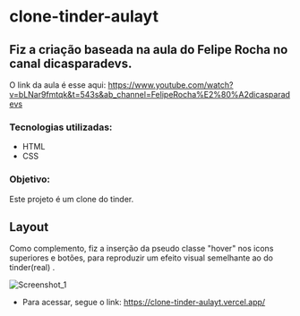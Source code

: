 # clone-tinder-aulayt
## Fiz a criação baseada na aula do Felipe Rocha no canal dicasparadevs.
O link da aula é esse aqui:  https://www.youtube.com/watch?v=bLNar9fmtqk&t=543s&ab_channel=FelipeRocha%E2%80%A2dicasparadevs

### Tecnologias utilizadas:
- HTML
- CSS

### Objetivo:
Este projeto é um clone do tinder.


## Layout

Como complemento, fiz a inserção da pseudo classe "hover" nos icons superiores e botões, para reproduzir um efeito visual semelhante ao do tinder(real) .

![Screenshot_1](https://user-images.githubusercontent.com/74931965/173823068-da8005df-c2ce-46d3-a536-133f957d990e.png)

- Para acessar, segue o link: https://clone-tinder-aulayt.vercel.app/

